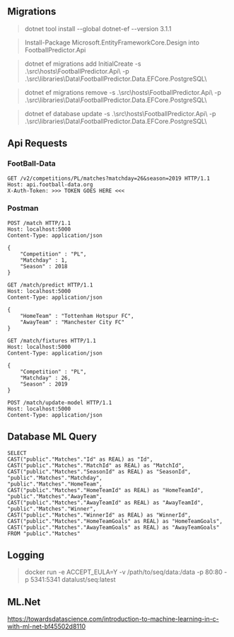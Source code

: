 
## Migrations

> dotnet tool install --global dotnet-ef --version 3.1.1

> Install-Package Microsoft.EntityFrameworkCore.Design into FootballPredictor.Api

> dotnet ef migrations add InitialCreate -s .\src\hosts\FootballPredictor.Api\ -p .\src\libraries\Data\FootballPredictor.Data.EFCore.PostgreSQL\

> dotnet ef migrations remove -s .\src\hosts\FootballPredictor.Api\ -p .\src\libraries\Data\FootballPredictor.Data.EFCore.PostgreSQL\

> dotnet ef database update -s .\src\hosts\FootballPredictor.Api\ -p .\src\libraries\Data\FootballPredictor.Data.EFCore.PostgreSQL\

## Api Requests

### FootBall-Data

```
GET /v2/competitions/PL/matches?matchday=26&season=2019 HTTP/1.1
Host: api.football-data.org
X-Auth-Token: >>> TOKEN GOES HERE <<<
```

### Postman

```
POST /match HTTP/1.1
Host: localhost:5000
Content-Type: application/json

{
	"Competition" : "PL",
	"Matchday" : 1,
	"Season" : 2018
}
```

```
GET /match/predict HTTP/1.1
Host: localhost:5000
Content-Type: application/json

{
	"HomeTeam" : "Tottenham Hotspur FC",
	"AwayTeam" : "Manchester City FC"
}
```

```
GET /match/fixtures HTTP/1.1
Host: localhost:5000
Content-Type: application/json

{
	"Competition" : "PL",
	"Matchday" : 26,
	"Season" : 2019
}
```

```
POST /match/update-model HTTP/1.1
Host: localhost:5000
Content-Type: application/json
```


## Database ML Query

```
SELECT 
CAST("public"."Matches"."Id" as REAL) as "Id",
CAST("public"."Matches"."MatchId" as REAL) as "MatchId", 
CAST("public"."Matches"."SeasonId" as REAL) as "SeasonId", 
"public"."Matches"."Matchday",
"public"."Matches"."HomeTeam",
CAST("public"."Matches"."HomeTeamId" as REAL) as "HomeTeamId", 
"public"."Matches"."AwayTeam",
CAST("public"."Matches"."AwayTeamId" as REAL) as "AwayTeamId", 
"public"."Matches"."Winner",
CAST("public"."Matches"."WinnerId" as REAL) as "WinnerId", 
CAST("public"."Matches"."HomeTeamGoals" as REAL) as "HomeTeamGoals", 
CAST("public"."Matches"."AwayTeamGoals" as REAL) as "AwayTeamGoals"
FROM "public"."Matches"
```

## Logging

> docker run -e ACCEPT_EULA=Y   -v /path/to/seq/data:/data   -p 80:80   -p 5341:5341   datalust/seq:latest


## ML.Net
https://towardsdatascience.com/introduction-to-machine-learning-in-c-with-ml-net-bf45502d8110